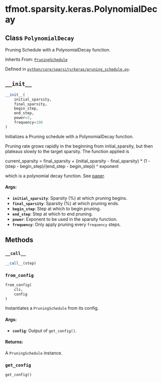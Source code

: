 <div itemscope itemtype="http://developers.google.com/ReferenceObject">
<meta itemprop="name" content="tfmot.sparsity.keras.PolynomialDecay" />
<meta itemprop="path" content="Stable" />
<meta itemprop="property" content="__call__"/>
<meta itemprop="property" content="__init__"/>
<meta itemprop="property" content="from_config"/>
<meta itemprop="property" content="get_config"/>
</div>

# tfmot.sparsity.keras.PolynomialDecay

## Class `PolynomialDecay`

Pruning Schedule with a PolynomialDecay function.

Inherits From:
[`PruningSchedule`](../../../tfmot/sparsity/keras/PruningSchedule.md)

Defined in
[`python/core/sparsity/keras/pruning_schedule.py`](https://github.com/tensorflow/model-optimization/tree/master/tensorflow_model_optimization/python/core/sparsity/keras/pruning_schedule.py).

<!-- Placeholder for "Used in" -->

<h2 id="__init__"><code>__init__</code></h2>

```python
__init__(
    initial_sparsity,
    final_sparsity,
    begin_step,
    end_step,
    power=3,
    frequency=100
)
```

Initializes a Pruning schedule with a PolynomialDecay function.

Pruning rate grows rapidly in the beginning from initial_sparsity, but then
plateaus slowly to the target sparsity. The function applied is

current_sparsity = final_sparsity + (initial_sparsity - final_sparsity) * (1 -
(step - begin_step)/(end_step - begin_step)) ^ exponent

which is a polynomial decay function. See
[paper](https://arxiv.org/abs/1710.01878).

#### Args:

*   <b>`initial_sparsity`</b>: Sparsity (%) at which pruning begins.
*   <b>`final_sparsity`</b>: Sparsity (%) at which pruning ends.
*   <b>`begin_step`</b>: Step at which to begin pruning.
*   <b>`end_step`</b>: Step at which to end pruning.
*   <b>`power`</b>: Exponent to be used in the sparsity function.
*   <b>`frequency`</b>: Only apply pruning every `frequency` steps.

## Methods

<h3 id="__call__"><code>__call__</code></h3>

```python
__call__(step)
```

<h3 id="from_config"><code>from_config</code></h3>

```python
from_config(
    cls,
    config
)
```

Instantiates a `PruningSchedule` from its config.

#### Args:

*   <b>`config`</b>: Output of `get_config()`.

#### Returns:

A `PruningSchedule` instance.

<h3 id="get_config"><code>get_config</code></h3>

```python
get_config()
```
